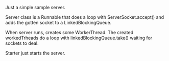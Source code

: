 Just a simple sample server.

Server class is a Runnable that does a loop with ServerSocket.accept() and adds the gotten socket to a LinkedBlockingQueue.

When server runs, creates some WorkerThread. The created workedTrheads do a loop with linkedBlockingQueue.take() waiting for sockets to deal.

Starter just starts the server.
